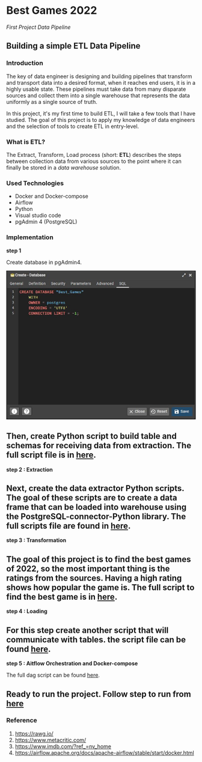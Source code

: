 
# Best Games 2022

*First Project Data Pipeline*

## Building a simple ETL Data Pipeline 

### Introduction 

The key of data engineer is designing and building pipelines that transform and transport data into a desired format, when it reaches end users, it is in a highly usable state. These pipelines must take data from many disparate sources and collect them into a single warehouse that represents the data uniformly as a single source of truth. 

In this project, it's my first time to build ETL, I will take a few tools that I have studied. The goal of this project is to apply my knowledge of data engineers and the selection of tools to create ETL in entry-level.

### What is ETL?

The Extract, Transform, Load process (short: **ETL**) describes the steps between collection data from various sources to the point where it can finally be stored in a *data warehouse* solution.

### Used Technologies
- Docker and Docker-compose
- Airflow
- Python
- Visual studio code 
- pgAdmin 4 (PostgreSQL)

### Implementation
**step 1**

Create database in pgAdmin4.

![Create database](https://github.com/Little-BlackCat/best_game_2022/blob/main/Pics/Create%20Database.JPG)

Then, create Python script to build table and schemas for receiving data from extraction. The full script file is in [here](https://github.com/Little-BlackCat/best_game_2022/blob/main/dags/helpers/create_tables.py).
---
**step 2 : Extraction**

Next, create the data extractor Python scripts. The goal of these scripts are to create a data frame that can be loaded into warehouse using the PostgreSQL-connector-Python library. The full scripts file are found in [here](https://github.com/Little-BlackCat/best_game_2022/tree/main/dags).
---
**step 3 : Transformation**

The goal of this project is to find the best games of 2022, so the most important thing is the ratings from the sources. Having a high rating shows how popular the game is. The full script to find the best game is in [here](https://github.com/Little-BlackCat/best_game_2022/blob/main/dags/operators/merge_data.py).
---
**step 4 : Loading**

For this step create another script that will communicate with tables. the script file can be found [here](https://github.com/Little-BlackCat/best_game_2022/blob/main/dags/operators/update_table.py).
---
**step 5 : Aitflow Orchestration and Docker-compose**

The full dag script can be found [here](https://github.com/Little-BlackCat/best_game_2022/blob/main/dags/list_best_game_2022.py).

Ready to run the project. Follow step to run from [here](https://airflow.apache.org/docs/apache-airflow/stable/start/docker.html)
---

### Reference
1. <https://rawg.io/>
2. <https://www.metacritic.com/>
3. <https://www.imdb.com/?ref_=nv_home>
4. <https://airflow.apache.org/docs/apache-airflow/stable/start/docker.html>

